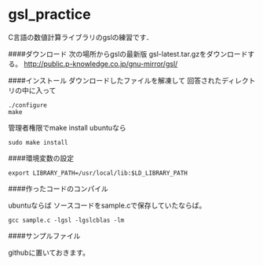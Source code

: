 # gsl_practice
C言語の数値計算ライブラリのgslの練習です．

####ダウンロード
次の場所からgslの最新版
gsl-latest.tar.gzをダウンロードする。
http://public.p-knowledge.co.jp/gnu-mirror/gsl/

####インストール
ダウンロードしたファイルを解凍して
回答されたディレクトリの中に入って
```
./configure
make
```

管理者権限でmake install
ubuntuなら
```
sudo make install
```

####環境変数の設定
```
export LIBRARY_PATH=/usr/local/lib:$LD_LIBRARY_PATH
```
####作ったコードのコンパイル

ubuntuならば
ソースコードをsample.cで保存していたならば。
```
gcc sample.c -lgsl -lgslcblas -lm
```
####サンプルファイル

githubに置いておきます。

